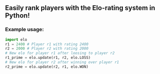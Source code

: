 ## Easily rank players with the Elo-rating system in Python!

### Example usage:
```python
import elo
r1 = 2400 # Player r1 with rating 2400
r2 = 2000 # Player r2 with rating 2000
# New elo for player r1 after loosing to player r2
r1_prime = elo.update(r1, r2, elo.LOSS)
# New elo for player r2 after winning over player r1
r2_prime = elo.update(r2, r1, elo.WON)
```
